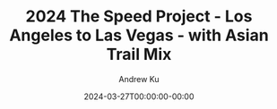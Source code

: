 ---
title: "2024 The Speed Project - Los Angeles to Las Vegas - with Asian Trail Mix"
date: 2024-03-27T00:00:00-00:00
tags: ["first", "running", "recap"]
author: "Andrew Ku"
draft: true
showToc: true
TocOpen: false
UseHugoToc: true
ShowBreadCrumbs: true
---